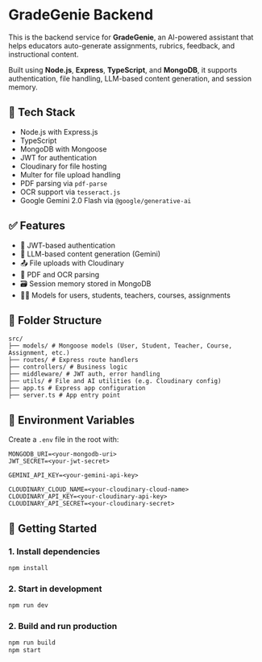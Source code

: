# GradeGenie Backend

This is the backend service for **GradeGenie**, an AI-powered assistant that helps educators auto-generate assignments, rubrics, feedback, and instructional content.

Built using **Node.js**, **Express**, **TypeScript**, and **MongoDB**, it supports authentication, file handling, LLM-based content generation, and session memory.

## 🔧 Tech Stack

- Node.js with Express.js
- TypeScript
- MongoDB with Mongoose
- JWT for authentication
- Cloudinary for file hosting
- Multer for file upload handling
- PDF parsing via `pdf-parse`
- OCR support via `tesseract.js`
- Google Gemini 2.0 Flash via `@google/generative-ai`

## ✅ Features

- 🔐 JWT-based authentication
- 🧠 LLM-based content generation (Gemini)
- 📤 File uploads with Cloudinary
- 🧾 PDF and OCR parsing
- 🗃️ Session memory stored in MongoDB
- 👨‍🏫 Models for users, students, teachers, courses, assignments

## 📁 Folder Structure

```
src/
├── models/ # Mongoose models (User, Student, Teacher, Course, Assignment, etc.)
├── routes/ # Express route handlers
├── controllers/ # Business logic
├── middleware/ # JWT auth, error handling
├── utils/ # File and AI utilities (e.g. Cloudinary config)
├── app.ts # Express app configuration
├── server.ts # App entry point
```

## 🔑 Environment Variables

Create a `.env` file in the root with:

```env
MONGODB_URI=<your-mongodb-uri>
JWT_SECRET=<your-jwt-secret>

GEMINI_API_KEY=<your-gemini-api-key>

CLOUDINARY_CLOUD_NAME=<your-cloudinary-cloud-name>
CLOUDINARY_API_KEY=<your-cloudinary-api-key>
CLOUDINARY_API_SECRET=<your-cloudinary-secret>
```

## 🚀 Getting Started

### 1. Install dependencies

```bash
npm install
```

### 2. Start in development

```bash
npm run dev
```

### 2. Build and run production

```bash
npm run build
npm start
```
